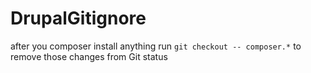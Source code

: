 # DrupalGitignore
 after you composer install anything run `git checkout -- composer.*` to remove those changes from Git status

